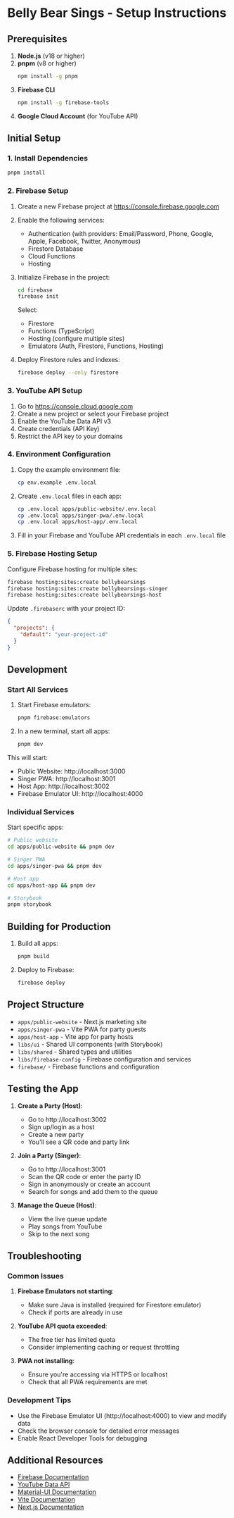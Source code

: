 # Belly Bear Sings - Setup Instructions

## Prerequisites

1. **Node.js** (v18 or higher)
2. **pnpm** (v8 or higher)
   ```bash
   npm install -g pnpm
   ```
3. **Firebase CLI**
   ```bash
   npm install -g firebase-tools
   ```
4. **Google Cloud Account** (for YouTube API)

## Initial Setup

### 1. Install Dependencies

```bash
pnpm install
```

### 2. Firebase Setup

1. Create a new Firebase project at https://console.firebase.google.com
2. Enable the following services:
   - Authentication (with providers: Email/Password, Phone, Google, Apple, Facebook, Twitter, Anonymous)
   - Firestore Database
   - Cloud Functions
   - Hosting

3. Initialize Firebase in the project:
   ```bash
   cd firebase
   firebase init
   ```
   Select:
   - Firestore
   - Functions (TypeScript)
   - Hosting (configure multiple sites)
   - Emulators (Auth, Firestore, Functions, Hosting)

4. Deploy Firestore rules and indexes:
   ```bash
   firebase deploy --only firestore
   ```

### 3. YouTube API Setup

1. Go to https://console.cloud.google.com
2. Create a new project or select your Firebase project
3. Enable the YouTube Data API v3
4. Create credentials (API Key)
5. Restrict the API key to your domains

### 4. Environment Configuration

1. Copy the example environment file:
   ```bash
   cp env.example .env.local
   ```

2. Create `.env.local` files in each app:
   ```bash
   cp .env.local apps/public-website/.env.local
   cp .env.local apps/singer-pwa/.env.local
   cp .env.local apps/host-app/.env.local
   ```

3. Fill in your Firebase and YouTube API credentials in each `.env.local` file

### 5. Firebase Hosting Setup

Configure Firebase hosting for multiple sites:

```bash
firebase hosting:sites:create bellybearsings
firebase hosting:sites:create bellybearsings-singer
firebase hosting:sites:create bellybearsings-host
```

Update `.firebaserc` with your project ID:
```json
{
  "projects": {
    "default": "your-project-id"
  }
}
```

## Development

### Start All Services

1. Start Firebase emulators:
   ```bash
   pnpm firebase:emulators
   ```

2. In a new terminal, start all apps:
   ```bash
   pnpm dev
   ```

This will start:
- Public Website: http://localhost:3000
- Singer PWA: http://localhost:3001
- Host App: http://localhost:3002
- Firebase Emulator UI: http://localhost:4000

### Individual Services

Start specific apps:
```bash
# Public website
cd apps/public-website && pnpm dev

# Singer PWA
cd apps/singer-pwa && pnpm dev

# Host app
cd apps/host-app && pnpm dev

# Storybook
pnpm storybook
```

## Building for Production

1. Build all apps:
   ```bash
   pnpm build
   ```

2. Deploy to Firebase:
   ```bash
   firebase deploy
   ```

## Project Structure

- `apps/public-website` - Next.js marketing site
- `apps/singer-pwa` - Vite PWA for party guests
- `apps/host-app` - Vite app for party hosts
- `libs/ui` - Shared UI components (with Storybook)
- `libs/shared` - Shared types and utilities
- `libs/firebase-config` - Firebase configuration and services
- `firebase/` - Firebase functions and configuration

## Testing the App

1. **Create a Party (Host)**:
   - Go to http://localhost:3002
   - Sign up/login as a host
   - Create a new party
   - You'll see a QR code and party link

2. **Join a Party (Singer)**:
   - Go to http://localhost:3001
   - Scan the QR code or enter the party ID
   - Sign in anonymously or create an account
   - Search for songs and add them to the queue

3. **Manage the Queue (Host)**:
   - View the live queue update
   - Play songs from YouTube
   - Skip to the next song

## Troubleshooting

### Common Issues

1. **Firebase Emulators not starting**:
   - Make sure Java is installed (required for Firestore emulator)
   - Check if ports are already in use

2. **YouTube API quota exceeded**:
   - The free tier has limited quota
   - Consider implementing caching or request throttling

3. **PWA not installing**:
   - Ensure you're accessing via HTTPS or localhost
   - Check that all PWA requirements are met

### Development Tips

- Use the Firebase Emulator UI (http://localhost:4000) to view and modify data
- Check the browser console for detailed error messages
- Enable React Developer Tools for debugging

## Additional Resources

- [Firebase Documentation](https://firebase.google.com/docs)
- [YouTube Data API](https://developers.google.com/youtube/v3)
- [Material-UI Documentation](https://mui.com/)
- [Vite Documentation](https://vitejs.dev/)
- [Next.js Documentation](https://nextjs.org/docs) 